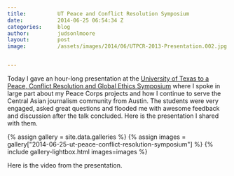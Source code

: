 ```yaml
---
title:			UT Peace and Conflict Resolution Symposium
date:			2014-06-25 06:54:34 Z
categories:		blog
author:			judsonlmoore
layout:			post
image:			/assets/images/2014/06/UTPCR-2013-Presentation.002.jpg


---
```


Today I gave an hour-long presentation at the [University of Texas to a Peace, Conflict Resolution and Global Ethics Symposium](http://www.utpcr.org/) where I spoke in large part about my Peace Corps projects and how I continue to serve the Central Asian journalism community from Austin. The students were very engaged, asked great questions and flooded me with awesome feedback and discussion after the talk concluded. Here is the presentation I shared with them.

{% assign gallery = site.data.galleries %}
{% assign images = gallery["2014-06-25-ut-peace-conflict-resolution-symposium"] %}
{% include gallery-lightbox.html images=images %}

Here is the video from the presentation.
